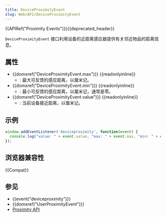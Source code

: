 ```yaml
---
title: DeviceProximityEvent
slug: Web/API/DeviceProximityEvent
---
```

{{APIRef("Proximity Events")}}{{deprecated_header}}

`DeviceProximityEvent` 接口利用设备的近距离感应器提供有关邻近物品的距离信息。

## 属性

- {{domxref("DeviceProximityEvent.max")}} {{readonlyinline}}
  - : 最大可反馈的感应距离，以厘米记。
- {{domxref("DeviceProximityEvent.min")}} {{readonlyinline}}
  - : 最小可反馈的感应距离，以厘米记，通常是零。
- {{domxref("DeviceProximityEvent.value")}} {{readonlyinline}}
  - : 当前设备接近距离，以厘米记。

## 示例

```js
window.addEventListener('deviceproximity', function(event) {
  console.log("value: " + event.value, "max: " + event.max, "min: " + event.min);
});
```

## 浏览器兼容性

{{Compat}}

## 参见

- {{event("deviceproximity")}}
- {{domxref("UserProximityEvent")}}
- [Proximity API](/zh-CN/docs/WebAPI/Proximity)
